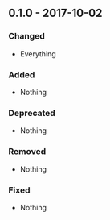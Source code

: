 ## 0.1.0 - 2017-10-02

### Changed
* Everything

### Added
* Nothing

### Deprecated
* Nothing

### Removed
* Nothing

### Fixed
* Nothing

